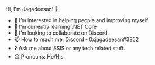 Hi, I'm Jagadeesan! 👋
- 👀 I’m interested in helping people and improving myself.
- 🌱 I’m currently learning .NET Core
- 💞️ I’m looking to collaborate on Discord.
- 📫 How to reach me: Discord - 0xjagadeesan#3852
- ❓  Ask me about SSIS or any tech related stuff.
- 😃 Pronouns: He/His 
<!---
0xFutureNerd/0xFutureNerd is a ✨ special ✨ repository because its `README.md` (this file) appears on your GitHub profile.
You can click the Preview link to take a look at your changes.
--->

